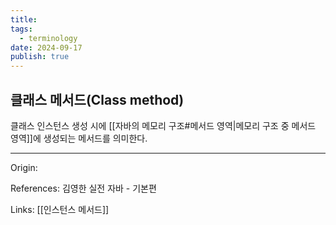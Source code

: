```yaml
---
title: 
tags:
  - terminology
date: 2024-09-17
publish: true
---
```

## 클래스 메서드(Class method)
클래스 인스턴스 생성 시에 [[자바의 메모리 구조#메서드 영역|메모리 구조 중 메서드 영역]]에 생성되는 메서드를 의미한다.

---
Origin: 

References: 김영한 실전 자바 - 기본편

Links: [[인스턴스 메서드]]